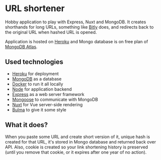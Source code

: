 # URL shortener

Hobby application to play with Express, Nuxt and MongoDB. It creates shorthands for long URLs, something like [Bitly](https://bitly.com) does, and redirects back to the original URL when hashed URL is opened.

Application is hosted on [Heroku](https://www.heroku.com) and Mongo database is on free plan of [MongoDB Atlas](https://www.mongodb.com/cloud/atlas).

## Used technologies

- [Heroku](https://www.heroku.com) for deployment
- [MongoDB](https://www.mongodb.com) as a database
- [Docker](https://www.docker.com) to run it all locally
- [Node](https://nodejs.org) for application backend
- [Express](https://expressjs.com) as a web server framework
- [Mongoose](https://mongoosejs.com) to communicate with MongoDB
- [Nuxt](https://nuxtjs.org) for Vue server-side rendering
- [Bulma](https://bulma.io) to give it some style

## What it does?

When you paste some URL and create short version of it, unique hash is created for that URL, it's stored in Mongo database and returned back over API. Also, cookie is created so your link shortening history is preserved (until you remove that cookie, or it expires after one year of no action).
